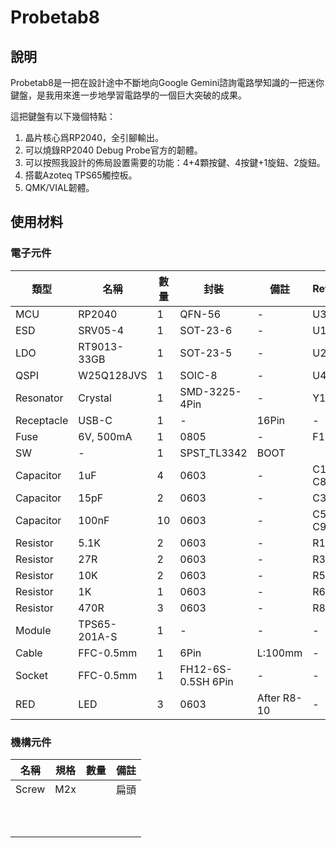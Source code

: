# Probetab8

## 說明

Probetab8是一把在設計途中不斷地向Google Gemini諮詢電路學知識的一把迷你鍵盤，是我用來進一步地學習電路學的一個巨大突破的成果。

這把鍵盤有以下幾個特點：
1. 晶片核心爲RP2040，全引腳輸出。
2. 可以燒錄RP2040 Debug Probe官方的韌體。
3. 可以按照我設計的佈局設置需要的功能：4+4顆按鍵、4按鍵+1旋鈕、2旋鈕。
4. 搭載Azoteq TPS65觸控板。
5. QMK/VIAL韌體。

## 使用材料

### 電子元件

|類型|名稱|數量|封裝|備註|Reference|
|--|--|--|--|--|--|
|MCU|RP2040|1|QFN-56|-|U3|
|ESD|SRV05-4|1|SOT-23-6|-|U1|
|LDO|RT9013-33GB|1|SOT-23-5|-|U2|
|QSPI|W25Q128JVS|1|SOIC-8|-|U4|
|Resonator|Crystal|1|SMD-3225-4Pin|-|Y1|
|Receptacle|USB-C|1|-|16Pin|-|
|Fuse|6V, 500mA|1|0805|-|F1|
|SW|-|1|SPST_TL3342|BOOT||
|Capacitor|1uF|4|0603|-|C1, C2, C8, C16|
|Capacitor|15pF|2|0603|-|C3, C4|
|Capacitor|100nF|10|0603|-|C5-C7, C9-C15|
|Resistor|5.1K|2|0603|-|R1, R2|
|Resistor|27R|2|0603|-|R3, R4|
|Resistor|10K|2|0603|-|R5, R7|
|Resistor|1K|1|0603|-|R6|
|Resistor|470R|3|0603|-|R8-10|
|Module|TPS65-201A-S|1|-|-|-|
|Cable|FFC-0.5mm|1|6Pin|L:100mm|-|
|Socket|FFC-0.5mm|1|FH12-6S-0.5SH 6Pin|-|-|
|RED|LED|3|0603|After R8-10|-|

### 機構元件

|名稱|規格|數量|備註|
|--|--|--|--|
|Screw|M2x||扁頭|
|||||
|||||
|||||
|||||
|||||
|||||
|||||
|||||
|||||
|||||
